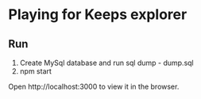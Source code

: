 # Playing for Keeps explorer

## Run

1. Create MySql database and run sql dump - dump.sql
2. npm start

Open http://localhost:3000 to view it in the browser.



